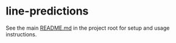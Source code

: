 # line-predictions

See the main [README.md](../README.md) in the project root for setup and usage instructions.

